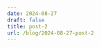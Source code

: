 ```yaml
---
date: 2024-08-27
draft: false
title: post-2
url: /blog/2024-08-27-post-2
---
```


[comment]: <> (THIS FILE WAS AUTO-GENERATED)
